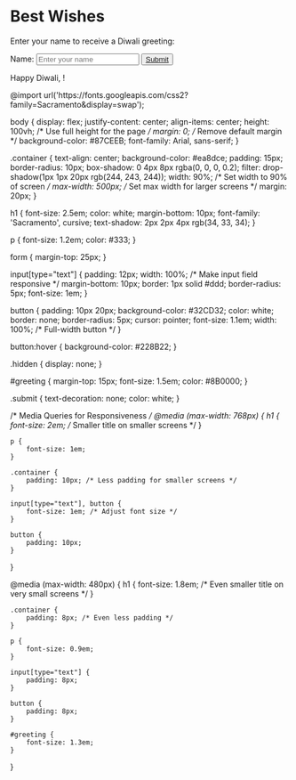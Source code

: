 
<html lang="en">
<head>
    <meta charset="UTF-8">
    <meta name="viewport" content="width=device-width, initial-scale=1.0">
    <title>Happy Diwali</title>
    <link rel="stylesheet" href="diwalicode homepage.css">
</head>
<body>
    <div class="container">
        <h1>Best Wishes</h1>
        <p>Enter your name to receive a Diwali greeting:</p>
        <form id="nameForm">
            <label for="name">Name:</label>
            <input type="text" id="name" name="name" placeholder="Enter your name" required>
            <button type="submit"><a class="submit" href="happy diwali.html">Submit</a></button>
        </form>
        <p id="greeting" class="hidden">Happy Diwali, <span id="Dinesh"></span>!</p>
    </div>
</body>
</html>
@import url('https://fonts.googleapis.com/css2?family=Sacramento&display=swap');

body {
    display: flex;
    justify-content: center;
    align-items: center;
    height: 100vh; /* Use full height for the page */
    margin: 0; /* Remove default margin */
    background-color: #87CEEB;
    font-family: Arial, sans-serif;
}

.container {
    text-align: center;
    background-color: #ea8dce;
    padding: 15px;
    border-radius: 10px;
    box-shadow: 0 4px 8px rgba(0, 0, 0, 0.2);
    filter: drop-shadow(1px 1px 20px rgb(244, 243, 244));
    width: 90%; /* Set width to 90% of screen */
    max-width: 500px; /* Set max width for larger screens */
    margin: 20px;
}

h1 {
    font-size: 2.5em;
    color: white;
    margin-bottom: 10px;
    font-family: 'Sacramento', cursive;
    text-shadow: 2px 2px 4px rgb(34, 33, 34);
}

p {
    font-size: 1.2em;
    color: #333;
}

form {
    margin-top: 25px;
}

input[type="text"] {
    padding: 12px;
    width: 100%; /* Make input field responsive */
    margin-bottom: 10px;
    border: 1px solid #ddd;
    border-radius: 5px;
    font-size: 1em;
}

button {
    padding: 10px 20px;
    background-color: #32CD32;
    color: white;
    border: none;
    border-radius: 5px;
    cursor: pointer;
    font-size: 1.1em;
    width: 100%; /* Full-width button */
}

button:hover {
    background-color: #228B22;
}

.hidden {
    display: none;
}

#greeting {
    margin-top: 15px;
    font-size: 1.5em;
    color: #8B0000;
}

.submit {
    text-decoration: none;
    color: white;
}

/* Media Queries for Responsiveness */
@media (max-width: 768px) {
    h1 {
        font-size: 2em; /* Smaller title on smaller screens */
    }

    p {
        font-size: 1em;
    }

    .container {
        padding: 10px; /* Less padding for smaller screens */
    }

    input[type="text"], button {
        font-size: 1em; /* Adjust font size */
    }

    button {
        padding: 10px;
    }
}

@media (max-width: 480px) {
    h1 {
        font-size: 1.8em; /* Even smaller title on very small screens */
    }

    .container {
        padding: 8px; /* Even less padding */
    }

    p {
        font-size: 0.9em;
    }

    input[type="text"] {
        padding: 8px;
    }

    button {
        padding: 8px;
    }

    #greeting {
        font-size: 1.3em;
    }
}
